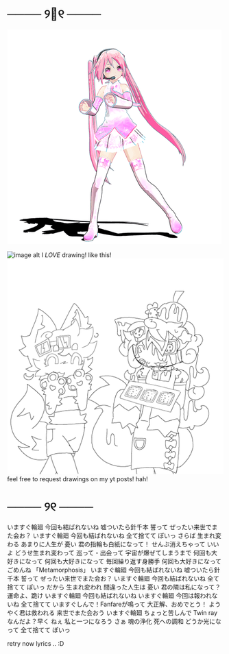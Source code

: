 # ──── ୨🌸୧ ────
![image alt](https://github.com/Americxne-101/Americxne-101/blob/3f0b1dfcf10ebf3cc4e95c506a9f83faafab2b06/27dec195678b1ae66056615064201de5.gif)




   
![image alt](https://hits.sh/github.com/Americxne-101/Moots.svg?color=ab7bde)
I _LOVE_ drawing! like this! 
![image alt](https://github.com/Americxne-101/Americxne-101/blob/4b66ec24459cdad935da4e9540e38af1a74a0397/Untitled461_20251024214157.png)
feel free to request drawings on my yt posts! hah!
  # ──── ୨୧ ────
  いますぐ輪廻 今回も結ばれないね
嘘ついたら針千本 誓って
ぜったい来世でまた会お？
いますぐ輪廻 今回も結ばれないね
全て捨てて ぽいっ
さらば 生まれ変わる あまりに人生が 憂い
君の指輪も白紙になって！
せんぶ消えちゃって いいよ どうせ生まれ変わって
巡って・出会って 宇宙が爆ぜてしまうまで
何回も大好きになって
何回も大好きになって
毎回繰り返す身勝手
何回も大好きになって
ごめんね
「Metamorphosis」
いますぐ輪廻 今回も結ばれないね
嘘ついたら針千本 誓って
ぜったい来世でまた会お？
いますぐ輪廻 今回も結ばれないね
全て捨てて ぽいっ
だから 生まれ変われ 間違った人生は 憂い
君の隣は私になって？
運命よ、跪け
いますぐ輪廻 今回も結ばれないね
いますぐ輪廻 今回は報われないね
全て捨てて
いますぐしんで！Fanfareが鳴って
大正解、おめでとう！
ようやく君は救われる 来世でまた会おう
いますぐ輪廻 ちょっと苦しんで
Twin ray なんだよ？早く
ねぇ 私と一つになろう
さぁ 魂の浄化 死への調和
どうか光になって
全て捨てて ぽいっ

retry now lyrics .. :D
